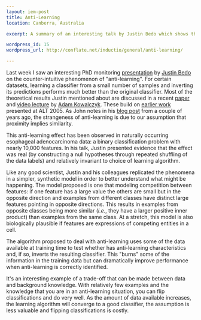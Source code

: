 ```yaml
--- 
layout: iem-post
title: Anti-Learning
location: Canberra, Australia

excerpt: A summary of an interesting talk by Justin Bedo which shows that learning can sometimes go very wrong - and how to exploit it.

wordpress_id: 15
wordpress_url: http://conflate.net/inductio/general/anti-learning/

---
```


Last week I saw an interesting PhD monitoring [presentation][] by [Justin Bedo][] on the
counter-intuitive phenomenon of "anti-learning". For certain datasets, learning a classifier from a small number of samples and inverting its predictions performs much better than the original classifier. Most of the theoretical results Justin mentioned about are discussed in a recent [paper][] and [video lecture][] by [Adam Kowalczyk][]. These build on [earlier work][] presented at ALT 2005. As John notes in his [blog post][] from a couple of years ago, the strangeness of anti-learning is due to our assumption that proximity implies similarity.

This anti-learning effect has been observed in naturally occurring esophageal adenocarcinoma data: a binary classification problem with nearly 10,000 features. In his talk, Justin presented evidence that the effect was real (by constructing a null hypotheses through repeated shuffling of the data labels) and relatively invariant to choice of learning algorithm.

Like any good scientist, Justin and his colleagues replicated the phenomena in a simpler,
synthetic model in order to better understand what might be happening. The model proposed is one that modeling competition between features: if one feature has a large value the others are small but in the opposite direction and examples from different classes have distinct large features pointing in opposite directions. This results in examples from opposite classes being more similar (_i.e._, they have a larger positive inner product) than examples from the same class. At a stretch, this model is also biologically plausible if features are expressions of competing entities in a cell.

The algorithm proposed to deal with anti-learning uses some of the data available at training
time to test whether has anti-learning characteristics and, if so, inverts the resulting
classifier. This "burns" some of the information in the training data but can dramatically
improve performance when anti-learning is correctly identified.

It's an interesting example of a trade-off that can be made between data and background
knowledge. With relatively few examples and the knowledge that you are in an anti-learning situation, you can flip classifications and do very well. As the amount of data available increases, the learning algorithm will converge to a good classifier, the assumption is less valuable and flipping classifications is costly.

[adam kowalczyk]: http://users.rsise.anu.edu.au/~akowalczyk/
[paper]: http://adamk.antilearning.googlepages.com/ecml07.pdf
[video lecture]: http://videolectures.net/mlss06au_kowalczyk_al/
[justin bedo]: http://holly.ath.cx/
[blog post]: http://hunch.net/?p=35
[presentation]: http://cecs.anu.edu.au/seminars/showone.pl?SID=523
[earlier work]: http://www.springerlink.com/content/e3ey7r6yxu68fye6/
